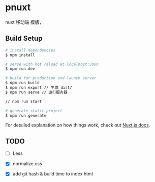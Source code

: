 # pnuxt

nuxt 移动端 模版，

## Build Setup

```bash
# install dependencies
$ npm install

# serve with hot reload at localhost:3000
$ npm run dev

# build for production and launch server
$ npm run build
$ npm run export // 生成 dist/
$ npm run serve // 运行服务器

// npm run start

# generate static project
$ npm run generate
```

For detailed explanation on how things work, check out [Nuxt.js docs](https://nuxtjs.org).


## TODO

- [ ] Less
- [x] normalize.css
- [x] add git hash & build time to index.html

